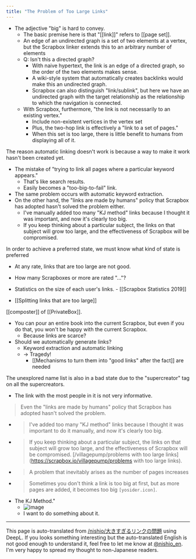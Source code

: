 ```yaml
---
title: "The Problem of Too Large Links"
---
```


- The adjective "big" is hard to convey.
    - The basic premise here is that "[[link]]" refers to [[page set]].
    - An edge of an undirected graph is a set of two elements at a vertex, but the Scrapbox linker extends this to an arbitrary number of elements
    - Q: Isn't this a directed graph?
        - With naive hypertext, the link is an edge of a directed graph, so the order of the two elements makes sense.
        - A wiki-style system that automatically creates backlinks would make this an undirected graph.
        - Scrapbox can also distinguish "link/sublink", but here we have an undirected graph with the target relationship as the relationship to which the navigation is connected.
    - With Scrapbox, furthermore, "the link is not necessarily to an existing vertex."
        - Include non-existent vertices in the vertex set
        - Plus, the two-hop link is effectively a "link to a set of pages."
        - When this set is too large, there is little benefit to humans from displaying all of it.

The reason automatic linking doesn't work is because a way to make it work hasn't been created yet.
- The mistake of "trying to link all pages where a particular keyword appears."
    - That's like search results.
    - Easily becomes a "too-big-to-fail" link.
- The same problem occurs with automatic keyword extraction.
- On the other hand, the "links are made by humans" policy that Scrapbox has adopted hasn't solved the problem either.
    - I've manually added too many "KJ method" links because I thought it was important, and now it's clearly too big.
    - If you keep thinking about a particular subject, the links on that subject will grow too large, and the effectiveness of Scrapbox will be compromised.

In order to achieve a preferred state, we must know what kind of state is preferred
- At any rate, links that are too large are not good.
- How many Scrapboxes or more are rated "..."?
- Statistics on the size of each user's links.
        - [[Scrapbox Statistics 2019]]

- [[Splitting links that are too large]]

[[composter]] of [[PrivateBox]].
- You can pour an entire book into the current Scrapbox, but even if you do that, you won't be happy with the current Scrapbox.
    - Because links are scarce?
- Should we automatically generate links?
    - Keyword extraction and automatic linking
    - → Tragedy!
        - [[Mechanisms to turn them into "good links" after the fact]] are needed

The unexplored name list is also in a bad state due to the "supercreator" tag on all the supercreators.
- The link with the most people in it is not very informative.

> Even the "links are made by humans" policy that Scrapbox has adopted hasn't solved the problem.
- > I've added too many "KJ method" links because I thought it was important to do it manually, and now it's clearly too big.
- > If you keep thinking about a particular subject, the links on that subject will grow too large, and the effectiveness of Scrapbox will be compromised.
[/villagepump/problems with too large links](https://scrapbox.io/villagepump/problems with too large links).
- > A problem that inevitably arises as the number of pages increases
- >  Sometimes you don't think a link is too big at first, but as more pages are added, it becomes too big `[yosider.icon]`.
- The KJ Method."
    - ![image](https://gyazo.com/748c9ee5c30ba52363f02cde6bc296ce/thumb/1000)
    - I want to do something about it.

---
This page is auto-translated from [/nishio/大きすぎるリンクの問題](https://scrapbox.io/nishio/大きすぎるリンクの問題) using DeepL. If you looks something interesting but the auto-translated English is not good enough to understand it, feel free to let me know at [@nishio_en](https://twitter.com/nishio_en). I'm very happy to spread my thought to non-Japanese readers.